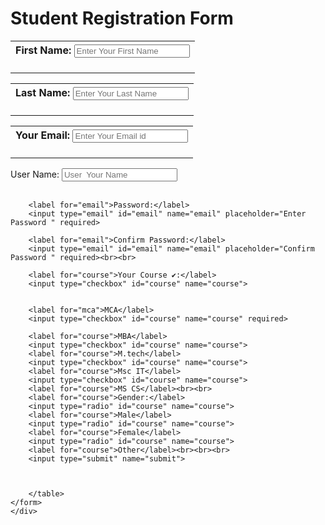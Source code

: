 <html>

<head>
    <title> Student Form</title>
    <link rel="stylesheet" href="style.css">
</head>

<body>
        <h1> Student Registration Form</h1>
    <form>
        <table>
            <tr>
                <th><label for="fname"> First Name:</label>
                    <input type="text" id="fname" name="fname" placeholder="Enter Your First Name" required><br><br>
                </th>
            </tr>
        </table>
        <table>
            <tr>
                <th>
                    <label for="lname"> Last Name:</label>
                    <input type="text" id="lname" name="lname" placeholder="Enter Your Last Name" required><br><br>
                </th>
            </tr>
        </table>
        <table>
            <tr>
                <th>
                    <label for="email">Your Email:</label>
                    <input type="email" id="email" name="email" placeholder="Enter Your Email id" required><br><br>
                </th>
            </tr>
        </table>
        <label for="email">User Name:</label>
        <input type="email" id="email" name="email" placeholder="User  Your Name" required><br><br>

        <label for="email">Password:</label>
        <input type="email" id="email" name="email" placeholder="Enter Password " required>

        <label for="email">Confirm Password:</label>
        <input type="email" id="email" name="email" placeholder="Confirm Password " required><br><br>

        <label for="course">Your Course ✔:</label>
        <input type="checkbox" id="course" name="course">


        <label for="mca">MCA</label>
        <input type="checkbox" id="course" name="course" required>

        <label for="course">MBA</label>
        <input type="checkbox" id="course" name="course">
        <label for="course">M.tech</label>
        <input type="checkbox" id="course" name="course">
        <label for="course">Msc IT</label>
        <input type="checkbox" id="course" name="course">
        <label for="course">MS CS</label><br><br>
        <label for="course">Gender:</label>
        <input type="radio" id="course" name="course">
        <label for="course">Male</label>
        <input type="radio" id="course" name="course">
        <label for="course">Female</label>
        <input type="radio" id="course" name="course">
        <label for="course">Other</label><br><br><br>
        <input type="submit" name="submit">
    


        </table>
    </form>
    </div>

</body>


</html>
